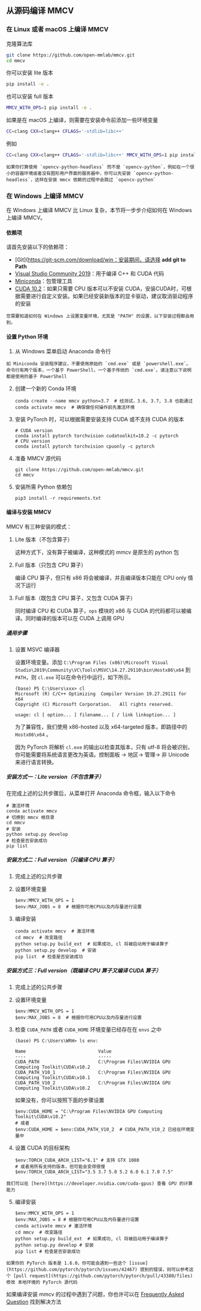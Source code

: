 ## 从源码编译 MMCV

### 在 Linux 或者 macOS 上编译 MMCV

克隆算法库

```bash
git clone https://github.com/open-mmlab/mmcv.git
cd mmcv
```

你可以安装 lite 版本

```bash
pip install -e .
```

也可以安装 full 版本

```bash
MMCV_WITH_OPS=1 pip install -e .
```

如果是在 macOS 上编译，则需要在安装命令前添加一些环境变量

```bash
CC=clang CXX=clang++ CFLAGS='-stdlib=libc++'
```

例如

```bash
CC=clang CXX=clang++ CFLAGS='-stdlib=libc++' MMCV_WITH_OPS=1 pip install -e .
```

```{note}
如果你打算使用 `opencv-python-headless` 而不是 `opencv-python`，例如在一个很小的容器环境或者没有图形用户界面的服务器中，你可以先安装 `opencv-python-headless`，这样在安装 mmcv 依赖的过程中会跳过 `opencv-python`
```
### 在 Windows 上编译 MMCV

在 Windows 上编译 MMCV 比 Linux 复杂，本节将一步步介绍如何在 Windows 上编译 MMCV。

#### 依赖项

请首先安装以下的依赖项：

- [Git](https://git-scm.com/download/win：安装期间，请选择 **add git to Path**
- [Visual Studio Community 2019](https://visualstudio.microsoft.com)：用于编译 C++ 和 CUDA 代码
- [Miniconda](https://docs.conda.io/en/latest/miniconda.html)：包管理工具
- [CUDA 10.2](https://developer.nvidia.com/cuda-10.2-download-archive)：如果只需要 CPU 版本可以不安装 CUDA，安装CUDA时，可根据需要进行自定义安装。如果已经安装新版本的显卡驱动，建议取消驱动程序的安装

```{note}
您需要知道如何在 Windows 上设置变量环境，尤其是 "PATH" 的设置，以下安装过程都会用到。
```

#### 设置 Python 环境

1. 从 Windows 菜单启动 Anaconda 命令行

```{note}
如 Miniconda 安装程序建议，不要使用原始的 `cmd.exe` 或是 `powershell.exe`。命令行有两个版本，一个基于 PowerShell，一个基于传统的 `cmd.exe`。请注意以下说明都是使用的基于 PowerShell
```

2. 创建一个新的 Conda 环境

    ```shell
    conda create --name mmcv python=3.7  # 经测试，3.6, 3.7, 3.8 也能通过
    conda activate mmcv  # 确保做任何操作前先激活环境
    ```

3. 安装 PyTorch 时，可以根据需要安装支持 CUDA 或不支持 CUDA 的版本

    ```shell
    # CUDA version
    conda install pytorch torchvision cudatoolkit=10.2 -c pytorch
    # CPU version
    conda install pytorch torchvision cpuonly -c pytorch
    ```

4. 准备 MMCV 源代码

    ```shell
    git clone https://github.com/open-mmlab/mmcv.git
    cd mmcv
    ```

5. 安装所需 Python 依赖包

    ```shell
    pip3 install -r requirements.txt
    ```

#### 编译与安装 MMCV

MMCV 有三种安装的模式：

1. Lite 版本（不包含算子）

    这种方式下，没有算子被编译，这种模式的 mmcv 是原生的 python 包

2. Full 版本（只包含 CPU 算子）

    编译 CPU 算子，但只有 x86 将会被编译，并且编译版本只能在 CPU only 情况下运行

3. Full 版本（既包含 CPU 算子，又包含 CUDA 算子）

    同时编译 CPU 和 CUDA 算子，`ops` 模块的 x86 与 CUDA 的代码都可以被编译。同时编译的版本可以在 CUDA 上调用 GPU

##### 通用步骤

1. 设置 MSVC 编译器

    设置环境变量。添加 `C:\Program Files (x86)\Microsoft Visual Studio\2019\Community\VC\Tools\MSVC\14.27.29110\bin\Hostx86\x64` 到 `PATH`，则 `cl.exe` 可以在命令行中运行，如下所示。

    ```none
    (base) PS C:\Users\xxx> cl
    Microsoft (R) C/C++ Optimizing  Compiler Version 19.27.29111 for x64
    Copyright (C) Microsoft Corporation.   All rights reserved.

    usage: cl [ option... ] filename... [ / link linkoption... ]
    ```

    为了兼容性，我们使用 x86-hosted 以及 x64-targeted 版本，即路径中的 `Hostx86\x64` 。

    因为 PyTorch 将解析 `cl.exe` 的输出以检查其版本，只有 utf-8 将会被识别，你可能需要将系统语言更改为英语。控制面板 -> 地区-> 管理-> 非 Unicode 来进行语言转换。

##### 安装方式一：Lite version（不包含算子）

在完成上述的公共步骤后，从菜单打开 Anaconda 命令框，输入以下命令

```shell
# 激活环境
conda activate mmcv
# 切换到 mmcv 根目录
cd mmcv
# 安装
python setup.py develop
# 检查是否安装成功
pip list
```

##### 安装方式二：Full version（只编译 CPU 算子）

1. 完成上述的公共步骤

2. 设置环境变量

    ```shell
    $env:MMCV_WITH_OPS = 1
    $env:MAX_JOBS = 8  # 根据你可用CPU以及内存量进行设置
    ```

3. 编译安装

    ```shell
    conda activate mmcv  # 激活环境
    cd mmcv  # 改变路径
    python setup.py build_ext  # 如果成功, cl 将被启动用于编译算子
    python setup.py develop  # 安装
    pip list  # 检查是否安装成功
    ```

##### 安装方式三：Full version（既编译 CPU 算子又编译 CUDA 算子）

1. 完成上述的公共步骤

2. 设置环境变量

    ```shell
    $env:MMCV_WITH_OPS = 1
    $env:MAX_JOBS = 8  # 根据你可用CPU以及内存量进行设置
    ```

3.  检查 `CUDA_PATH` 或者 `CUDA_HOME` 环境变量已经存在在 `envs` 之中

    ```none
    (base) PS C:\Users\WRH> ls env:

    Name                           Value
    ----                           -----
    CUDA_PATH                      C:\Program Files\NVIDIA GPU Computing Toolkit\CUDA\v10.2
    CUDA_PATH_V10_1                C:\Program Files\NVIDIA GPU Computing Toolkit\CUDA\v10.1
    CUDA_PATH_V10_2                C:\Program Files\NVIDIA GPU Computing Toolkit\CUDA\v10.2
    ```

    如果没有，你可以按照下面的步骤设置

    ```shell
    $env:CUDA_HOME = "C:\Program Files\NVIDIA GPU Computing Toolkit\CUDA\v10.2"
    # 或者
    $env:CUDA_HOME = $env:CUDA_PATH_V10_2  # CUDA_PATH_V10_2 已经在环境变量中
    ```

4. 设置 CUDA 的目标架构

    ```shell
    $env:TORCH_CUDA_ARCH_LIST="6.1" # 支持 GTX 1080
    # 或者用所有支持的版本，但可能会变得很慢
    $env:TORCH_CUDA_ARCH_LIST="3.5 3.7 5.0 5.2 6.0 6.1 7.0 7.5"
    ```

```{note}
我们可以在 [here](https://developer.nvidia.com/cuda-gpus) 查看 GPU 的计算能力
```

5. 编译安装

    ```shell
    $env:MMCV_WITH_OPS = 1
    $env:MAX_JOBS = 8 # 根据你可用CPU以及内存量进行设置
    conda activate mmcv # 激活环境
    cd mmcv  # 改变路径
    python setup.py build_ext  # 如果成功, cl 将被启动用于编译算子
    python setup.py develop # 安装
    pip list # 检查是否安装成功
    ```

```{note}
如果你的 PyTorch 版本是 1.6.0，你可能会遇到一些这个 [issue](https://github.com/pytorch/pytorch/issues/42467) 提到的错误，则可以参考这个 [pull request](https://github.com/pytorch/pytorch/pull/43380/files) 修改 本地环境的 PyTorch 源代码
```

如果编译安装 mmcv 的过程中遇到了问题，你也许可以在 [Frequently Asked Question](../faq.html) 找到解决方法
